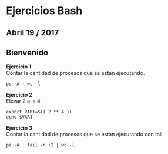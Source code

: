 # Ejercicios Bash## Abril 19 / 2017  ## Bienvenido   **Ejercicio 1**  Contar la cantidad de procesos que se están ejecutando.  ```ps -A | wc -l```**Ejercicio 2**  Elevar 2 a la 4  ```export VAR1=$(( 2 ** 4 ))echo $VAR1```**Ejercicio 3**  Contar la cantidad de procesos que se estan ejecutando con tail```ps -A | tail -n +2 | wc -l```